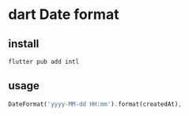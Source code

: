 # dart Date format

## install

```
flutter pub add intl
```

## usage

```dart
DateFormat('yyyy-MM-dd HH:mm').format(createdAt),
```
